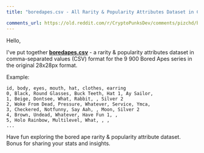 ```yaml
---
title: "boredapes.csv - All Rarity & Popularity Attributes Dataset in Comma-Separated Values (CSV) Format for the 9 900 Bored Apes 28px Series - Example - 0, Black, Round Glasses, Buck Teeth, Hat 1, Ay Sailor, ..."

comments_url: https://old.reddit.com/r/CryptoPunksDev/comments/pizchd/boredapescsv_all_rarity_popularity_attributes/
---
```



Hello,

   I've put together [**boredapes.csv**](https://github.com/cryptopunksnotdead/punks.attributes/tree/master/boredapes) - a rarity & popularity attributes dataset in comma-separated values (CSV) format for the 9 900 Bored Apes series in the original 28x28px format.

Example:

``` csv
id, body, eyes, mouth, hat, clothes, earring
0, Black, Round Glasses, Buck Teeth, Hat 1, Ay Sailor,
1, Beige, Dontsee, What, Rabbit, , Silver 2
2, Woke From Dead, Pressure, Whatever, Service, Ymca,
3, Checkered, Notfunny, Say Aah, , Moon, Silver 2
4, Brown, Undead, Whatever, Have Fun 1, ,
5, Holo Rainbow, Multilevel, What, , ,
...
```

 Have fun exploring the bored ape rarity & popularity attribute dataset. Bonus for sharing your stats and insights.

